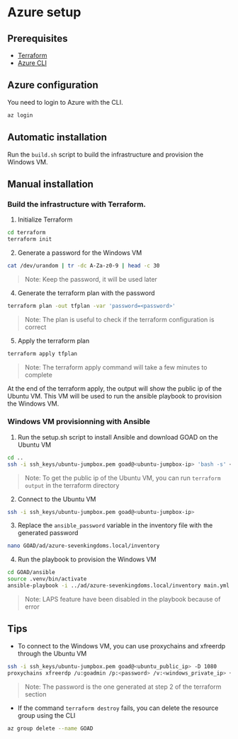 # Azure setup

## Prerequisites

- [Terraform](https://www.terraform.io/downloads.html)
- [Azure CLI](https://docs.microsoft.com/en-us/cli/azure/install-azure-cli?view=azure-cli-latest)

## Azure configuration

You need to login to Azure with the CLI.

```bash
az login
```

## Automatic installation

Run the `build.sh` script to build the infrastructure and provision the Windows VM.

## Manual installation

### Build the infrastructure with Terraform.

1. Initialize Terraform

```bash
cd terraform
terraform init
```

2. Generate a password for the Windows VM

```bash
cat /dev/urandom | tr -dc A-Za-z0-9 | head -c 30
```

> Note: Keep the password, it will be used later

4. Generate the terraform plan with the password

```bash
terraform plan -out tfplan -var 'password=<password>'
```

> Note: The plan is useful to check if the terraform configuration is correct

5. Apply the terraform plan

```bash
terraform apply tfplan
```

> Note: The terraform apply command will take a few minutes to complete

At the end of the terraform apply, the output will show the public ip of the Ubuntu VM. This VM will be used to run the ansible playbook to provision the Windows VM.

### Windows VM provisionning with Ansible

1. Run the setup.sh script to install Ansible and download GOAD on the Ubuntu VM

```bash
cd ..
ssh -i ssh_keys/ubuntu-jumpbox.pem goad@<ubuntu-jumpbox-ip> 'bash -s' < setup.sh
```

> Note: To get the public ip of the Ubuntu VM, you can run `terraform output` in the terraform directory

2. Connect to the Ubuntu VM

```bash
ssh -i ssh_keys/ubuntu-jumpbox.pem goad@<ubuntu-jumpbox-ip>
```

3. Replace the `ansible_password` variable in the inventory file with the generated password

```bash
nano GOAD/ad/azure-sevenkingdoms.local/inventory
```

4. Run the playbook to provision the Windows VM

```bash
cd GOAD/ansible
source .venv/bin/activate
ansible-playbook -i ../ad/azure-sevenkingdoms.local/inventory main.yml
```

> Note: LAPS feature have been disabled in the playbook because of error

## Tips

- To connect to the Windows VM, you can use proxychains and xfreerdp through the Ubuntu VM

```bash
ssh -i ssh_keys/ubuntu-jumpbox.pem goad@<ubuntu_public_ip> -D 1080
proxychains xfreerdp /u:goadmin /p:<password> /v:<windows_private_ip> +clipboard /dynamic-resolution /cert-ignore
```

> Note: The password is the one generated at step 2 of the terraform section

- If the command `terraform destroy` fails, you can delete the resource group using the CLI

```bash
az group delete --name GOAD
```